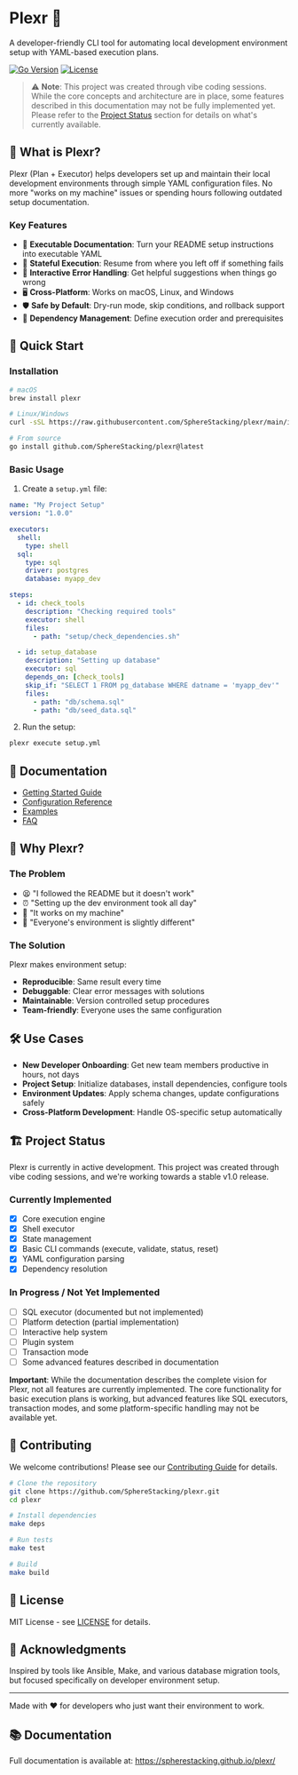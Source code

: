# Plexr 🚀

A developer-friendly CLI tool for automating local development environment setup with YAML-based execution plans.

[![Go Version](https://img.shields.io/badge/Go-1.21+-00ADD8?style=flat&logo=go)](https://go.dev/)
[![License](https://img.shields.io/badge/License-MIT-blue.svg)](LICENSE)

> ⚠️ **Note**: This project was created through vibe coding sessions. While the core concepts and architecture are in place, some features described in this documentation may not be fully implemented yet. Please refer to the [Project Status](#-project-status) section for details on what's currently available.

## 🎯 What is Plexr?

Plexr (Plan + Executor) helps developers set up and maintain their local development environments through simple YAML configuration files. No more "works on my machine" issues or spending hours following outdated setup documentation.

### Key Features

- 📝 **Executable Documentation**: Turn your README setup instructions into executable YAML
- 🔄 **Stateful Execution**: Resume from where you left off if something fails
- 💬 **Interactive Error Handling**: Get helpful suggestions when things go wrong
- 🖥️ **Cross-Platform**: Works on macOS, Linux, and Windows
- 🛡️ **Safe by Default**: Dry-run mode, skip conditions, and rollback support
- 🚦 **Dependency Management**: Define execution order and prerequisites

## 🚀 Quick Start

### Installation

```bash
# macOS
brew install plexr

# Linux/Windows
curl -sSL https://raw.githubusercontent.com/SphereStacking/plexr/main/install.sh | bash

# From source
go install github.com/SphereStacking/plexr@latest
```

### Basic Usage

1. Create a `setup.yml` file:

```yaml
name: "My Project Setup"
version: "1.0.0"

executors:
  shell:
    type: shell
  sql:
    type: sql
    driver: postgres
    database: myapp_dev

steps:
  - id: check_tools
    description: "Checking required tools"
    executor: shell
    files:
      - path: "setup/check_dependencies.sh"

  - id: setup_database
    description: "Setting up database"
    executor: sql
    depends_on: [check_tools]
    skip_if: "SELECT 1 FROM pg_database WHERE datname = 'myapp_dev'"
    files:
      - path: "db/schema.sql"
      - path: "db/seed_data.sql"
```

2. Run the setup:

```bash
plexr execute setup.yml
```

## 📖 Documentation

- [Getting Started Guide](docs/getting-started.md)
- [Configuration Reference](docs/configuration.md)
- [Examples](examples/)
- [FAQ](docs/faq.md)

## 🤝 Why Plexr?

### The Problem

- 😫 "I followed the README but it doesn't work"
- ⏰ "Setting up the dev environment took all day"
- 🤷 "It works on my machine"
- 🔧 "Everyone's environment is slightly different"

### The Solution

Plexr makes environment setup:
- **Reproducible**: Same result every time
- **Debuggable**: Clear error messages with solutions
- **Maintainable**: Version controlled setup procedures
- **Team-friendly**: Everyone uses the same configuration

## 🛠️ Use Cases

- **New Developer Onboarding**: Get new team members productive in hours, not days
- **Project Setup**: Initialize databases, install dependencies, configure tools
- **Environment Updates**: Apply schema changes, update configurations safely
- **Cross-Platform Development**: Handle OS-specific setup automatically

## 🏗️ Project Status

Plexr is currently in active development. This project was created through vibe coding sessions, and we're working towards a stable v1.0 release.

### Currently Implemented
- [x] Core execution engine
- [x] Shell executor
- [x] State management
- [x] Basic CLI commands (execute, validate, status, reset)
- [x] YAML configuration parsing
- [x] Dependency resolution

### In Progress / Not Yet Implemented
- [ ] SQL executor (documented but not implemented)
- [ ] Platform detection (partial implementation)
- [ ] Interactive help system
- [ ] Plugin system
- [ ] Transaction mode
- [ ] Some advanced features described in documentation

**Important**: While the documentation describes the complete vision for Plexr, not all features are currently implemented. The core functionality for basic execution plans is working, but advanced features like SQL executors, transaction modes, and some platform-specific handling may not be available yet.

## 🤝 Contributing

We welcome contributions! Please see our [Contributing Guide](CONTRIBUTING.md) for details.

```bash
# Clone the repository
git clone https://github.com/SphereStacking/plexr.git
cd plexr

# Install dependencies
make deps

# Run tests
make test

# Build
make build
```

## 📝 License

MIT License - see [LICENSE](LICENSE) for details.

## 🙏 Acknowledgments

Inspired by tools like Ansible, Make, and various database migration tools, but focused specifically on developer environment setup.

---

Made with ❤️ for developers who just want their environment to work.

## 📚 Documentation

Full documentation is available at: https://spherestacking.github.io/plexr/
